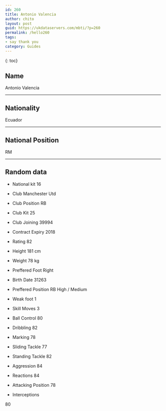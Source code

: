 ```yaml
---
id: 260
title: Antonio Valencia
author: chito
layout: post
guid: https://ukdataservers.com/mbti/?p=260
permalink: /hello260
tags:
- say thank you
category: Guides
---
```



{: toc}

## Name  
Antonio Valencia 

* * *

## Nationality  
Ecuador 

* * *

## National Position  
RM 

* * *

## Random data 

  * National kit 
16 

  * Club 
Manchester Utd 

  * Club Position 
RB 

  * Club Kit 
25 

  * Club Joining 
39994 

  * Contract Expiry 
2018 

  * Rating 
82 

  * Height 
181 cm 

  * Weight 
78 kg 

  * Preffered Foot 
Right 

  * Birth Date 
31263 

  * Preffered Position 
RB High / Medium 

  * Weak foot 
1 

  * Skill Moves 
3 

  * Ball Control 
80 

  * Dribbling 
82 

  * Marking 
78 

  * Sliding Tackle 
77 

  * Standing Tackle 
82 

  * Aggression 
84 

  * Reactions 
84 

  * Attacking Position 
78 

  * Interceptions 

80